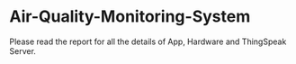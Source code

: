 # Air-Quality-Monitoring-System

Please read the report for all the details of App, Hardware and ThingSpeak Server.

